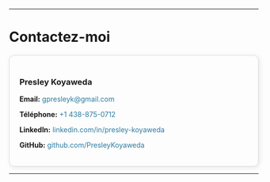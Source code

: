 
---

# Contactez-moi

<style>
  .contact-container {
    display: flex;
    flex-direction: column;
    gap: 20px;
    margin-top: 20px;
  }
  .contact-item {
    border: 1px solid #ddd;
    border-radius: 10px;
    padding: 20px;
    box-shadow: 2px 2px 10px rgba(0, 0, 0, 0.1);
    background: none; /* No background color */
    transition: background-color 0.3s, box-shadow 0.3s; /* Add transition for smooth hover effect */
  }
  .contact-item:hover {
    background-color: rgba(240, 240, 240, 0.5); /* Highlight color on hover with transparency */
    box-shadow: 2px 2px 15px rgba(0, 0, 0, 0.2); /* Add shadow on hover */
  }
  .contact-item a {
    text-decoration: none;
    color: #2b7b9f;
  }
</style>

<div class="contact-container">
  <div class="contact-item">
    <h3>Presley Koyaweda</h3>
    <p><strong>Email:</strong> <a href="mailto:gpresleyk@gmail.com">gpresleyk@gmail.com</a></p>
    <p><strong>Téléphone:</strong> <a href="tel:+14388750712">+1 438-875-0712</a></p>
    <p><strong>LinkedIn:</strong> <a href="https://www.linkedin.com/in/presley-koyaweda">linkedin.com/in/presley-koyaweda</a></p>
    <p><strong>GitHub:</strong> <a href="https://github.com/PresleyKoyaweda">github.com/PresleyKoyaweda</a></p>
  </div>
</div>

---

